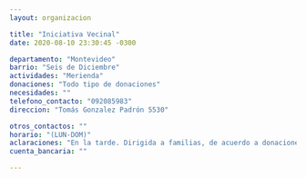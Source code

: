 ```yaml
---
layout: organizacion

title: "Iniciativa Vecinal"
date: 2020-08-10 23:30:45 -0300

departamento: "Montevideo"
barrio: "Seis de Diciembre"
actividades: "Merienda"
donaciones: "Todo tipo de donaciones"
necesidades: ""
telefono_contacto: "092085983"
direccion: "Tomás Gonzalez Padrón 5530"

otros_contactos: ""
horario: "(LUN-DOM)"
aclaraciones: "En la tarde. Dirigida a familias, de acuerdo a donaciones se van haciendo las meriendas."
cuenta_bancaria: ""

---
```

